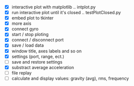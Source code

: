 - [x] interactive plot with matplotlib .. intplot.py
- [x] run interactive plot until it's closed .. testPlotClosed.py
- [x] embed plot to tkinter
- [x] more axis
- [x] connect gyro
- [x] start / stop ploting
- [x] connect / disconnect port
- [x] save / load data
- [x] window title, axes labels and so on
- [x] settings (port, range, ect.)
- [ ] save and restore settings
- [x] substract average acceleration
- [ ] file replay
- [ ] calculate and display values: gravity (avg), rms, frequency
